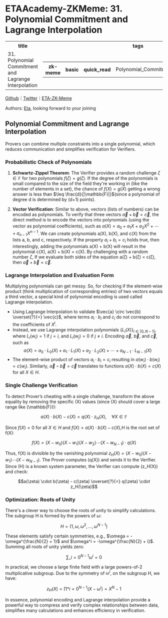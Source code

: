 # ETAAcademy-ZKMeme: 31. Polynomial Commitment and Lagrange Interpolation

<table>
  <tr>
    <th>title</th>
    <th>tags</th>
  </tr>
  <tr>
    <td>31. Polynomial Commitment and Lagrange Interpolation</td>
    <td>
      <table>
        <tr>
          <th>zk-meme</th>
          <th>basic</th>
          <th>quick_read</th>
          <td>Polynomial_Commitment_Lagrange_Interpolation</td>
        </tr>
      </table>
    </td>
  </tr>
</table>

[Github](https://github.com/ETAAcademy)｜[Twitter](https://twitter.com/ETAAcademy)｜[ETA-ZK-Meme](https://github.com/ETAAcademy/ETAAcademy-ZK-Meme)

Authors: [Eta](https://twitter.com/pwhattie), looking forward to your joining

## Polynomial Commitment and Lagrange Interpolation

Provers can combine multiple constraints into a single polynomial, which reduces communication and simplifies verification for Verifiers.

### Probabilistic Check of Polynomials

1. **Schwartz-Zippel Theorem**: The Verifier provides a random challenge $\zeta \in \mathbb{F}$ for two polynomials $f(\zeta) = g(\zeta)$. If the degree of the polynomials is small compared to the size of the field they're working in (like the number of elements in a set), the chance of $f(X) = g(X)$ getting a wrong answer is less than $\leq \frac{d}{|\mathbb{F}|}$(since a polynomial of degree d is determined by \(d+1\) points).

2. **Vector Verification**: Similar to above, vectors (lists of numbers) can be encoded as polynomials. To verify that three vectors $\vec{a} + \vec{b} = \vec{c}$, the direct method is to encode the vectors into polynomials (using the vector as polynomial coefficients), such as $a(X) = a_0 + a_1X + a_2X^2 + \cdots + a_{n-1}X^{n-1}$. We can create polynomials a(X), b(X), and c(X) from the lists a, b, and c, respectively. If the property $a_i + b_i = c_i$ holds true, then interestingly, adding the polynomials a(X) + b(X) will result in the polynomial c(X), a(X) + b(X) = c(X). By challenging with a random number $\zeta$, If we evaluate both sides of the equation a(ζ) + b(ζ) = c(ζ), then $\vec{a} + \vec{b} = \vec{c}$.

### Lagrange Interpolation and Evaluation Form

Multiplying polynomials can get messy. So, for checking if the element-wise product (think multiplication of corresponding entries) of two vectors equals a third vector, a special kind of polynomial encoding is used called Lagrange interpolation.

- Using Lagrange Interpolation to validate $\vec{a} \circ \vec{b} \overset{?}{=} \vec{c}$, where terms $a_i \cdot b_i$ and $c_i$ do not correspond to the coefficients of $X^i$.
- Instead, we use Lagrange interpolation polynomials $\{L_i(X)\}_{i\in[0,N-1]}$, where $L_i(w_i)=1$ if $j = i$, and $L_i(w_j) = 0$ if $j \neq i$. Encoding $\vec{a}$, $\vec{b}$, and $\vec{c}$, such as
  $$
  a(X) = a_0 \cdot L_0(X) + a_1 \cdot L_1(X) + a_2 \cdot L_2(X) + \cdots + a_{N-1} \cdot L_{N-1}(X)
  $$
- The element-wise product of vectors $a_i \cdot b_i = c_i$ resulting in $a(w_i) \cdot b(w_i) = c(w_i)$. Similarly, $\vec{a} \circ \vec{b} = \vec{c}$ translates to functions $a(X) \cdot b(X) = c(X)$ for all $X \in H$.

### Single Challenge Verification

To detect Prover’s cheating with a single challenge, transform the above equality by removing the specific \(X\) values (since \(X\) should cover a large range like \(\mathbb{F}\)):

$$
a(X) \cdot b(X) - c(X) = q(X) \cdot z_H(X), \quad \forall X \in \mathbb{F}
$$

Since $f(X) = 0$ for all $X \in H$ and $f(X) = a(X) \cdot b(X) - c(X)$,H is the root set of f(X):

$$
f(X)=(X-w_0)(X-w_1)(X-w_2)\cdots(X-w_{N-1})\cdot q(X)
$$

Thus, f(X) is divisible by the vanishing polynomial $z_H(X) = (X - w_0)(X - w_1) \cdots (X - w_{N-1})$. The Prover computes \(q(X)\) and sends it to the Verifier. Since \(H\) is a known system parameter, the Verifier can compute \(z_H(X)\) and check:

$$a(\zeta) \cdot b(\zeta) - c(\zeta) \overset{?}{=} q(\zeta) \cdot z_H(\zeta)$$

### Optimization: Roots of Unity

There's a clever way to choose the roots of unity to simplify calculations. The subgroup H is formed by the powers of $\omega$:

$$
H = (1, \omega, \omega^2, \ldots, \omega^{N-1})
$$

These elements satisfy certain symmetries, e.g., $\omega = -\omega^{\frac{N}{2} + 1}$ and $\omega^i = -\omega^{\frac{N}{2} + i}$. Summing all roots of unity yields zero:

$$
\sum\_{i=0}^{N-1} \omega^i = 0
$$

In practical, we choose a large finite field with a large powers-of-2 multiplicative subgroup. Due to the symmetry of $\omega^i$, on the subgroup H, we have:

$$
z_H(X) = \prod*{i=0}^{N-1} (X - \omega^i) = X^N - 1
$$

In essence, polynomial encoding and Lagrange interpolation provide a powerful way to compress and verify complex relationships between data, simplifies many calculations and enhances efficiency in verification.
